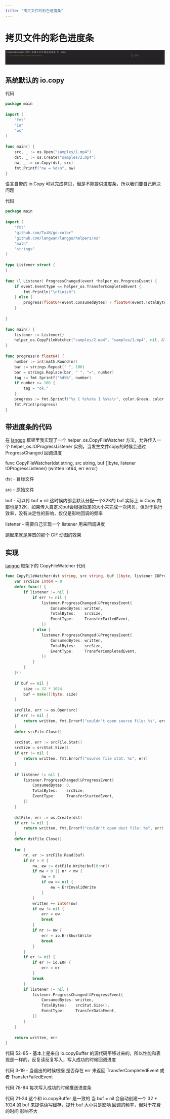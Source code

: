 ```yaml
---
title: "拷贝文件的彩色进度条"
---
```

# 拷贝文件的彩色进度条

![output](output.gif)

## 系统默认的 io.copy

代码

```go
package main

import (
	"fmt"
	"io"
	"os"
)

func main() {
	src, _ := os.Open("samples/1.mp4")
	dst, _ := os.Create("samples/2.mp4")
	nw, _ := io.Copy(dst, src)
	fmt.Printf("nw = %d\n", nw)
}
```

语言自带的 io.Copy 可以完成拷贝，但是不能提供进度条，所以我们要自己解决问题

代码

```go
package main

import (
	"fmt"
	"github.com/TwiN/go-color"
	"github.com/langwan/langgo/helpers/os"
	"math"
	"strings"
)

type Listener struct {
}

func (l Listener) ProgressChanged(event *helper_os.ProgressEvent) {
	if event.EventType == helper_os.TransferCompletedEvent {
		fmt.Println("\nfinish")
	} else {
		progress(float64(event.ConsumedBytes) / float64(event.TotalBytes) * 100.0)
	}

}

func main() {
	listener := Listener{}
	helper_os.CopyFileWatcher("samples/2.mp4", "samples/1.mp4", nil, &listener)
}

func progress(n float64) {
	number := int(math.Round(n))
	bar := strings.Repeat(" ", 100)
	bar = strings.Replace(bar, " ", "=", number)
	tag := fmt.Sprintf("%d%%", number)
	if number >= 100 {
		tag = "ok."
	}
	progress := fmt.Sprintf("%s [ %s%s%s ] %s%s\r", color.Green, color.Yellow, bar, color.Green, color.Purple, tag)
	fmt.Print(progress)
}
```

## 带进度条的代码

在 [langgo](https://github.com/langwan/langgo) 框架里我实现了一个 helper_os.CopyFileWatcher 方法，允许传入一个 helper_os.IOProgressListener 实例，当发生文件copy的时候会通过 ProgressChanged 回调进度

func CopyFileWatcher(dst string, src string, buf []byte, listener IOProgressListener) (written int64, err error)

dst - 目标文件

src - 原始文件

buf - 可以传 buf = nil 这时候内部会默认分配一个32K的 buf 实际上 io.Copy 内部也是32K，如果传入自定义buf会根据指定的大小来完成一次拷贝，但对于执行效率，没有决定性的影响，仅仅是影响回调的频率

listener - 需要自己实现一个 listener 用来回调进度

跑起来就是屏首的那个 GIF 动图的效果

## 实现

[langgo](https://github.com/langwan/langgo) 框架下的 CopyFileWatcher 代码

```go {linenos=table,hl_lines=[8,"15-17"],linenostart=1}
func CopyFileWatcher(dst string, src string, buf []byte, listener IOProgressListener) (written int64, err error) {
	var srcSize int64 = 0
	defer func() {
		if listener != nil {
			if err != nil {
				listener.ProgressChanged(&ProgressEvent{
					ConsumedBytes: written,
					TotalBytes:    srcSize,
					EventType:     TransferFailedEvent,
				})
			} else {
				listener.ProgressChanged(&ProgressEvent{
					ConsumedBytes: written,
					TotalBytes:    srcSize,
					EventType:     TransferCompletedEvent,
				})
			}
		}
	}()

	if buf == nil {
		size := 32 * 1024
		buf = make([]byte, size)
	}

	srcFile, err := os.Open(src)
	if err != nil {
		return written, fmt.Errorf("couldn't open source file: %s", err)
	}
	defer srcFile.Close()

	srcStat, err := srcFile.Stat()
	srcSize = srcStat.Size()
	if err != nil {
		return written, fmt.Errorf("source file stat: %s", err)
	}

	if listener != nil {
		listener.ProgressChanged(&ProgressEvent{
			ConsumedBytes: 0,
			TotalBytes:    srcSize,
			EventType:     TransferStartedEvent,
		})
	}

	dstFile, err := os.Create(dst)
	if err != nil {
		return written, fmt.Errorf("couldn't open dest file: %s", err)
	}
	defer dstFile.Close()

	for {
		nr, er := srcFile.Read(buf)
		if nr > 0 {
			nw, ew := dstFile.Write(buf[0:nr])
			if nw < 0 || nr < nw {
				nw = 0
				if ew == nil {
					ew = ErrInvalidWrite
				}
			}
			written += int64(nw)
			if ew != nil {
				err = ew
				break
			}
			if nr != nw {
				err = io.ErrShortWrite
				break
			}
		}
		if er != nil {
			if er != io.EOF {
				err = er
			}
			break
		}
		if listener != nil {
			listener.ProgressChanged(&ProgressEvent{
				ConsumedBytes: written,
				TotalBytes:    srcStat.Size(),
				EventType:     TransferDataEvent,
			})
		}
	}

	return written, err
}
```

代码 52-85 - 基本上是来自 io.copyBuffer 的源代码平移过来的，所以性能和表现是一样的，反复读反复写入，写入成功的时候回调进度

代码 3-19 - 当退出的时候根据 是否存在 err 来返回 TransferCompletedEvent 或者 TransferFailedEvent

代码 78-84 每次写入成功的时候推送进度条

代码 21-24 这个和 io.copyBuffer 是一致的 当 buf = nil 会自动创建一个 32 * 1024 的 buf 来提供读写缓存，提升 buf 大小只是影响 回调的频率，但对于花费的时间 影响不大


